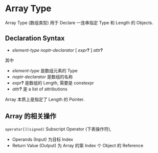 # Array Type

Array Type (数组类型) 用于 Declare 一连串指定 Type 和 Length 的 Objects.

## Declaration Syntax

- *element-type* *noptr-declarator* [ *expr*<b>?</b> ] *attr*<b>?</b>

其中

- *element-type* 是数组元素的 Type
- *noptr-declarator* 是数组的名称
- *expr*<b>?</b> 是数组的 Length, 需要是 constexpr
- *attr*<b>?</b> 是 a list of attributions

Array 本质上是指定了 Length 的 Pointer.

## Array 的相关操作

`operator[](signed)` Subscript Operator (下表操作符),
- Operands (Input) 为目标 Index
- Return Value (Output) 为 Array 的第 Index 个 Object 的 Reference
